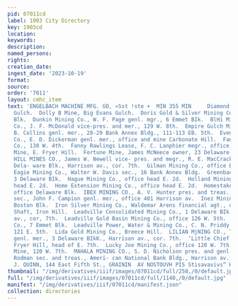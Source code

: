 ```yaml
---
pid: 07011cd
label: 1903 City Directory
key: 1903cd
location: 
keywords: 
description: 
named_persons: 
rights: 
creation_date: 
ingest_date: '2023-10-19'
format: 
source: 
order: '7011'
layout: cmhc_item
text: 'ENGELBACH MACHINE MFG. GO, «Sst !ste +  MIN 355 MIN     Diamond Mine, Big Evans
  Gulch.  Dolly B Mine, Big Evans Gulch.  Doris Gold & Silver Mining Co., 16 Quincy
  Blk.  Dunkin Mining Co., W. F. Page genl. mgr., 6 Emmet BIk.  BlHi Mining and Land
  Co., J. F. McDonald vice-pres. and mer., 129 W. 8th.  Empire Gulch Mining Co., Howard
  B. Collins genl. mer., 28-29 Bank Annex Bldg., 111-113 EB. 5th.  Evening Star Mining
  Co., E. D. Dickerman genl. mer., office and mine Carbonate Hill.  Fancon Gold Mining
  Co., 130 W. 4th.  Fanny Rawlings Lease, F. C. Lanphier megr., office 142 E. 7th.  Fitzhugh
  Mine, E. Fryer Hill.  Fortune Mine, James McNeece owner, 23 Delaware Bik.  FRYER
  HILL MINES CO., James W. Newell vice- pres. and megr., R. E. MacCracken sec., 14
  Dela- ware Blk., Harrison av., cor. 7th.  Gilman Mining Co., office Breene BIk.  Golden
  Eagie Mining Co., Walter W. Davis sec., 16 Bank Annex Bldg.  Greenback Mine, office
  3 Delaware BIk.  Hague Mining Co., office head E. 2d.  Holland Mining Co., office
  head E. 2d.  Home Extension Mining Co., office head E. 2d.  Homestake Leasing Co.,
  office Delaware Blk.  IBEX MINING CO., A. V. Hunter pres. and treas., Charles Cavender
  sec., John F. Campion genl. mer., office 401 Harrison av.  Inez Mining Co., 20-21
  Boston Blk.  Iron Silver Mining Co., Waldemar Arens financial agt., office Moyer
  Shaft, Iron Hill.  Leadville Consolidated Mining Co., 1 Delaware BIk., Harrison
  av., cor, 7th.  Leadville Gold Basin Mining Co., office 126 W. 5th.  Leadville Mining
  Co., 7 Emmet Blk.  Leadville Power, Water & Mining Co., C. N. Priddy genl. agt.,
  121 E. 5th.  Lida Gold Mining Co., Breece Hill.  LILIAN MjNING CO., Tingley S. Wood
  genl. mer., 3 Delaware BIkK., Harrison av., cor. 7th.  ‘Little Chief Mining Co.,
  Fryer Hill, head of E. 7th.  Lucky Joe Mining Co., office 120 W. 7th.  M. N. Fraction
  Mine, 120 W. 7th.  MAHALA MINING CO., S. D. Nicholson pres. and genl. megr., Julius
  Rodman sec. and treas., Ameri- can National Bank Bldg., Harrison av., cor. 5th.  J.
  J. QUINN, 144 East Fifth St., GRAININ  AV NOSTOUVH PIS Stisavavivs” HLINS @ TMOd    '
thumbnail: "/img/derivatives/iiif/images/07011cd/full/250,/0/default.jpg"
full: "/img/derivatives/iiif/images/07011cd/full/1140,/0/default.jpg"
manifest: "/img/derivatives/iiif/07011cd/manifest.json"
collection: directories
---
```

